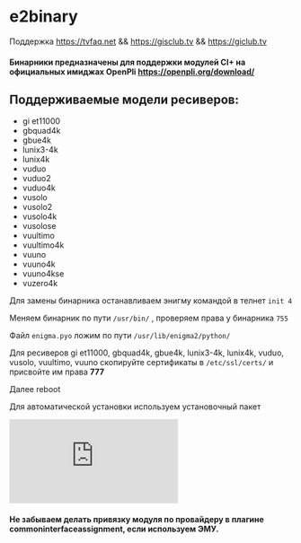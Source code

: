 # e2binary

Поддержка https://tvfaq.net && https://gisclub.tv && https://giclub.tv

#### Бинарники предназначены для поддержки модулей CI+ на официальных имиджах OpenPli https://openpli.org/download/ 

## Поддерживаемые модели ресиверов:

* gi et11000
* gbquad4k
* gbue4k 
* lunix3-4k
* lunix4k
* vuduo
* vuduo2
* vuduo4k
* vusolo
* vusolo2
* vusolo4k
* vusolose
* vuultimo
* vuultimo4k
* vuuno
* vuuno4k
* vuuno4kse
* vuzero4k

Для замены бинарника останавливаем энигму командой в телнет `init 4`

Меняем бинарник по пути `/usr/bin/` , проверяем права у бинарника `755`

Файл `enigma.pyo` ложим по пути `/usr/lib/enigma2/python/`

Для ресиверов gi et11000, gbquad4k, gbue4k, lunix3-4k, lunix4k, vuduo, vusolo, vuultimo, vuuno
скопируйте сертификаты в `/etc/ssl/certs/` и присвойте им права **777**

Далее reboot

Для автоматической установки используем установочный пакет

![enigma2-plugin-systemplugins-ciplusinstall_1.6-r0-openpli_7.0-release_7.1-release_all.ipk](https://github.com/Ednaz/e2binary/blob/master/enigma2-plugin-systemplugins-ciplusinstall_1.6-r0-openpli_7.0-release_7.1-release_all.ipk?raw=true)

#### Не забываем делать привязку модуля по провайдеру в плагине commoninterfaceassignment, если используем ЭМУ.
